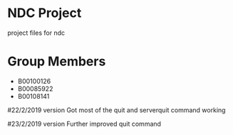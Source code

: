 # NDC Project

project files for ndc

# Group Members

- B00100126
- B00085922
- B00108141

#22/2/2019 version
Got most of the quit and serverquit command working

#23/2/2019 version
Further improved quit command
